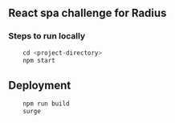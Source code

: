 ## React spa challenge for Radius

### Steps to run locally

```js
    cd <project-directory>
    npm start
```

## Deployment

```js
    npm run build
    surge
```

